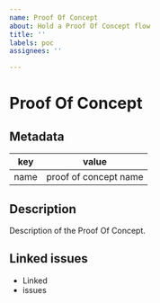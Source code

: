 ```yaml
---
name: Proof Of Concept
about: Hold a Proof Of Concept flow
title: ''
labels: poc
assignees: ''

---
```


# Proof Of Concept

## Metadata

| key | value |
| ----| ----- |
| name | proof of concept name |

## Description

Description of the Proof Of Concept.

## Linked issues

- Linked
- issues
